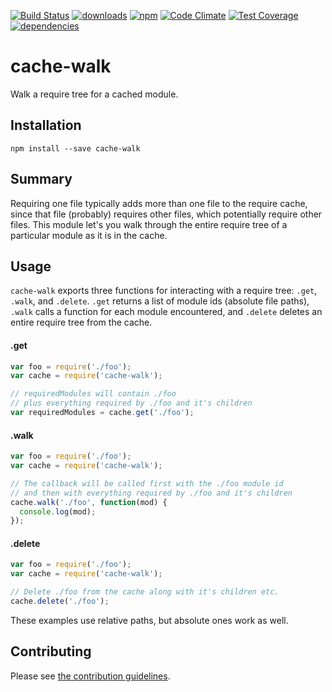 [![Build Status](https://travis-ci.org/tandrewnichols/cache-walk.png)](https://travis-ci.org/tandrewnichols/cache-walk) [![downloads](http://img.shields.io/npm/dm/cache-walk.svg)](https://npmjs.org/package/cache-walk) [![npm](http://img.shields.io/npm/v/cache-walk.svg)](https://npmjs.org/package/cache-walk) [![Code Climate](https://codeclimate.com/github/tandrewnichols/cache-walk/badges/gpa.svg)](https://codeclimate.com/github/tandrewnichols/cache-walk) [![Test Coverage](https://codeclimate.com/github/tandrewnichols/cache-walk/badges/coverage.svg)](https://codeclimate.com/github/tandrewnichols/cache-walk) [![dependencies](https://david-dm.org/tandrewnichols/cache-walk.png)](https://david-dm.org/tandrewnichols/cache-walk)

# cache-walk

Walk a require tree for a cached module.

## Installation

`npm install --save cache-walk`

## Summary

Requiring one file typically adds more than one file to the require cache, since that file (probably) requires other files, which potentially require other files. This module let's you walk through the entire require tree of a particular module as it is in the cache.

## Usage

`cache-walk` exports three functions for interacting with a require tree: `.get`, `.walk`, and `.delete`. `.get` returns a list of module ids (absolute file paths), `.walk` calls a function for each module encountered, and `.delete` deletes an entire require tree from the cache.

#### .get

```js
var foo = require('./foo');
var cache = require('cache-walk');

// requiredModules will contain ./foo
// plus everything required by ./foo and it's children
var requiredModules = cache.get('./foo');
```

#### .walk

```js
var foo = require('./foo');
var cache = require('cache-walk');

// The callback will be called first with the ./foo module id
// and then with everything required by ./foo and it's children
cache.walk('./foo', function(mod) {
  console.log(mod);
});
```

#### .delete

```js
var foo = require('./foo');
var cache = require('cache-walk');

// Delete ./foo from the cache along with it's children etc.
cache.delete('./foo');
```

These examples use relative paths, but absolute ones work as well.

## Contributing

Please see [the contribution guidelines](CONTRIBUTING.md).
